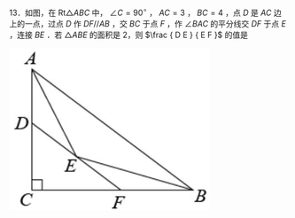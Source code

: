 13．如图，在 $\mathrm { R t } \triangle A B C$ 中， $\angle C = 9 0 ^ { \circ }$ ， $A C = 3$ ， $B C = 4$ ，点 $D$ 是 $A C$ 边上的一点，过点 $D$ 作 $D F / / A B$ ，交 $B C$ 于点 $F$ ，作 $\angle B A C$ 的平分线交 $D F$ 于点 $E$ ，连接 $B E$ ．若 $\triangle A B E$ 的面积是 2，则 $\frac { D E } { E F }$ 的值是

![](<../../qs_image_DB/专题1-2_一文吃透相似三角形12个模型·共14类题型（解析版）/bcc020b088de32bcb8aff87ace06b4d0998f3a27c1c47eeaf2c771eebe56169c.jpg>)
